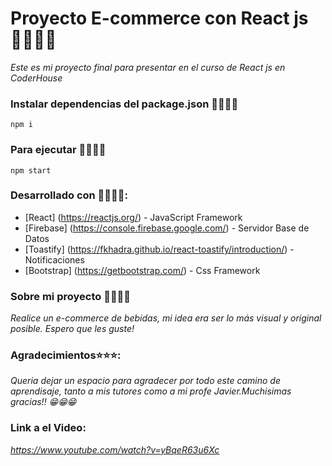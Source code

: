 # Proyecto E-commerce con React js 🐱‍🚀🐱‍🚀

_Este es mi proyecto final para presentar en el curso de React js en CoderHouse_

### Instalar dependencias del package.json 🐱‍💻🐱‍💻

```
npm i
```

### Para ejecutar 🐱‍🏍🐱‍🏍
```
npm start
```

### Desarrollado con 🐱‍👤🐱‍👤:
* [React] (https://reactjs.org/) - JavaScript Framework
* [Firebase] (https://console.firebase.google.com/) - Servidor Base de Datos
* [Toastify] (https://fkhadra.github.io/react-toastify/introduction/) - Notificaciones
* [Bootstrap] (https://getbootstrap.com/) - Css Framework

### Sobre mi proyecto 🐱‍🐉🐱‍🐉

_Realice un e-commerce de bebidas, mi idea era ser lo más visual y original posible. Espero que les guste!_

### Agradecimientos⭐⭐⭐:

_Queria dejar un espacio para agradecer por todo este camino de aprendisaje, tanto a mis tutores como a mi profe Javier.Muchisimas gracias!! 😁😁😁_

### Link a el Video:
_https://www.youtube.com/watch?v=yBqeR63u6Xc_

